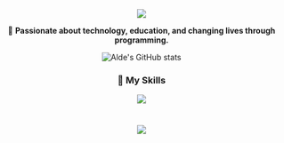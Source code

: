 <div align="center">
<img src="https://readme-typing-svg.herokuapp.com/?font=Righteous&size=35&center=true&vCenter=true&width=500&height=70&duration=4000&lines=Hello!+👋;+My+name+is+Alde+António!" />


🚀 **Passionate about technology, education, and changing lives through programming.**



![Alde's GitHub stats](https://github-readme-stats.vercel.app/api?username=aldeantonio&show_icons=true&theme=radical)

### 🔧 My Skills


  <img src="https://skillicons.dev/icons?i=react,html,sass,php,python,wordpress,javascript,typescript" />
</div>

<h1 align="center">
<img src="https://readme-typing-svg.herokuapp.com/?font=Righteous&size=35&center=true&vCenter=true&width=500&height=70&duration=4000&lines=thank+you+for+your+attention!;" />
</h1>
